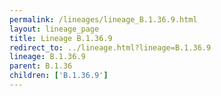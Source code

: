 ```yaml
---
permalink: /lineages/lineage_B.1.36.9.html
layout: lineage_page
title: Lineage B.1.36.9
redirect_to: ../lineage.html?lineage=B.1.36.9
lineage: B.1.36.9
parent: B.1.36
children: ['B.1.36.9']
---
```

